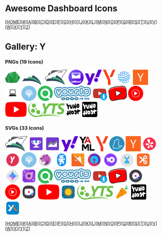 # Awesome Dashboard Icons

[[HOME](..)][[#](gallery.md)][[A](gallery-a.md)][[B](gallery-b.md)][[C](gallery-c.md)][[D](gallery-d.md)][[E](gallery-e.md)][[F](gallery-f.md)][[G](gallery-g.md)][[H](gallery-h.md)][[I](gallery-i.md)][[J](gallery-j.md)][[K](gallery-k.md)][[L](gallery-l.md)][[M](gallery-m.md)][[N](gallery-n.md)][[O](gallery-o.md)][[P](gallery-p.md)][[Q](gallery-q.md)][[R](gallery-r.md)][[S](gallery-s.md)][[T](gallery-t.md)][[U](gallery-u.md)][[V](gallery-v.md)][[W](gallery-w.md)][[X](gallery-x.md)][[Y](gallery-y.md)][[Z](gallery-z.md)]

# Gallery: Y

### PNGs (19 Icons)

<img src="../icons/yaade.png" alt="yaade" height="50"> <img src="../icons/yacht-light.png" alt="yacht-light" height="50"> <img src="../icons/yacht.png" alt="yacht" height="50"> <img src="../icons/yahoo-mail.png" alt="yahoo-mail" height="50"> <img src="../icons/yahoo.png" alt="yahoo" height="50"> <img src="../icons/yandex.png" alt="yandex" height="50"> <img src="../icons/yarn-social.png" alt="yarn-social" height="50"> <img src="../icons/ycombinator.png" alt="ycombinator" height="50"> <img src="../icons/ymarks.png" alt="ymarks" height="50"> <img src="../icons/ynab.png" alt="ynab" height="50"> <img src="../icons/your-spotify.png" alt="your-spotify" height="50"> <img src="../icons/yourls.png" alt="yourls" height="50"> <img src="../icons/youtube-dl.png" alt="youtube-dl" height="50"> <img src="../icons/youtube-kids.png" alt="youtube-kids" height="50"> <img src="../icons/youtube-music.png" alt="youtube-music" height="50"> <img src="../icons/youtube.png" alt="youtube" height="50"> <img src="../icons/yts.png" alt="yts" height="50"> <img src="../icons/yunohost-light.png" alt="yunohost-light" height="50"> <img src="../icons/yunohost.png" alt="yunohost" height="50">

### SVGs (33 Icons)

<img src="../icons/yacht.svg" alt="yacht" height="50"> <img src="../icons/yahoo-fantasy.svg" alt="yahoo-fantasy" height="50"> <img src="../icons/yahoo-finance.svg" alt="yahoo-finance" height="50"> <img src="../icons/yahoo.svg" alt="yahoo" height="50"> <img src="../icons/yaml.svg" alt="yaml" height="50"> <img src="../icons/yandex.svg" alt="yandex" height="50"> <img src="../icons/yarn.svg" alt="yarn" height="50"> <img src="../icons/ycombinator.svg" alt="ycombinator" height="50"> <img src="../icons/yelp.svg" alt="yelp" height="50"> <img src="../icons/yemeksepeti.svg" alt="yemeksepeti" height="50"> <img src="../icons/ynab.svg" alt="ynab" height="50"> <img src="../icons/yo-browser.svg" alt="yo-browser" height="50"> <img src="../icons/yoga.svg" alt="yoga" height="50"> <img src="../icons/yolo-browser.svg" alt="yolo-browser" height="50"> <img src="../icons/yono-sbi.svg" alt="yono-sbi" height="50"> <img src="../icons/yoomoney.svg" alt="yoomoney" height="50"> <img src="../icons/yota.svg" alt="yota" height="50"> <img src="../icons/youcut.svg" alt="youcut" height="50"> <img src="../icons/youla.svg" alt="youla" height="50"> <img src="../icons/youperfect.svg" alt="youperfect" height="50"> <img src="../icons/your-spotify.svg" alt="your-spotify" height="50"> <img src="../icons/yourls.svg" alt="yourls" height="50"> <img src="../icons/youtube-dl.svg" alt="youtube-dl" height="50"> <img src="../icons/youtube-kids.svg" alt="youtube-kids" height="50"> <img src="../icons/youtube-music-vanced.svg" alt="youtube-music-vanced" height="50"> <img src="../icons/youtube-music.svg" alt="youtube-music" height="50"> <img src="../icons/youtube-vanced.svg" alt="youtube-vanced" height="50"> <img src="../icons/youtube.svg" alt="youtube" height="50"> <img src="../icons/yowindow.svg" alt="yowindow" height="50"> <img src="../icons/yts.svg" alt="yts" height="50"> <img src="../icons/yuka.svg" alt="yuka" height="50"> <img src="../icons/yunohost.svg" alt="yunohost" height="50"> <img src="../icons/yurtici-kargo.svg" alt="yurtici-kargo" height="50">

[[HOME](..)][[#](gallery.md)][[A](gallery-a.md)][[B](gallery-b.md)][[C](gallery-c.md)][[D](gallery-d.md)][[E](gallery-e.md)][[F](gallery-f.md)][[G](gallery-g.md)][[H](gallery-h.md)][[I](gallery-i.md)][[J](gallery-j.md)][[K](gallery-k.md)][[L](gallery-l.md)][[M](gallery-m.md)][[N](gallery-n.md)][[O](gallery-o.md)][[P](gallery-p.md)][[Q](gallery-q.md)][[R](gallery-r.md)][[S](gallery-s.md)][[T](gallery-t.md)][[U](gallery-u.md)][[V](gallery-v.md)][[W](gallery-w.md)][[X](gallery-x.md)][[Y](gallery-y.md)][[Z](gallery-z.md)]

